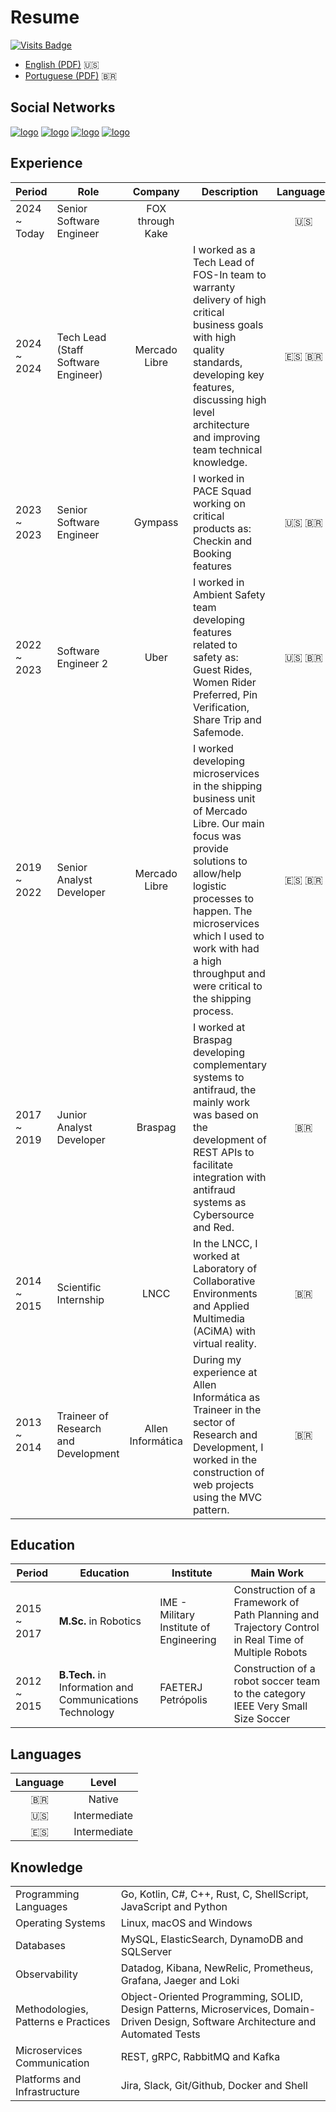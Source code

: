 # Resume

[![Visits Badge](https://badges.pufler.dev/visits/johnfercher/resume)](https://badges.pufler.dev)


* [English (PDF)](https://github.com/johnfercher/software/blob/main/assets/docs/resumes/english.pdf) :us:
* [Portuguese (PDF)](https://github.com/johnfercher/software/blob/main/assets/docs/resumes/portuguese.pdf) :brazil:

## Social Networks

[![logo](https://img.shields.io/badge/LinkedIn-0077B5?style=for-the-badge&logo=linkedin&logoColor=white)](https://www.linkedin.com/in/johnathan-fercher/)
[![logo](https://img.shields.io/badge/Threads-090909?style=for-the-badge&logo=threads&logoColor=white)](https://www.threads.net/@john_fercher)
[![logo](https://img.shields.io/badge/GitHub-100000?style=for-the-badge&logo=github&logoColor=white)](https://github.com/johnfercher)
[![logo](https://img.shields.io/badge/Medium-12100E?style=for-the-badge&logo=medium&logoColor=white)](https://medium.com/@johnfercher)

## Experience

| Period       | Role                                 |      Company      | Description                                                                                                                                                                                                                                                                     |   Languages   |
|--------------|--------------------------------------|:-----------------:|---------------------------------------------------------------------------------------------------------------------------------------------------------------------------------------------------------------------------------------------------------------------------------|:-------------:|
| 2024 ~ Today | Senior Software Engineer             | FOX through Kake  |                                                                                                                                                                                                                                                                                 |     :us:      |
| 2024 ~ 2024  | Tech Lead (Staff Software Engineer)  |   Mercado Libre   | I worked as a Tech Lead of FOS-In team to warranty delivery of high critical business goals with high quality standards, developing key features, discussing high level architecture and improving team technical knowledge.                                                    | :es: :brazil: |
| 2023 ~ 2023  | Senior Software Engineer             |      Gympass      | I worked in PACE Squad working on critical products as: Checkin and Booking features                                                                                                                                                                                            | :us: :brazil: |
| 2022 ~ 2023  | Software Engineer 2                  |       Uber        | I worked in Ambient Safety team developing features related to safety as: Guest Rides, Women Rider Preferred, Pin Verification, Share Trip and Safemode.                                                                                                                        | :us: :brazil: |
| 2019 ~ 2022  | Senior Analyst Developer             |   Mercado Libre   | I worked developing microservices in the shipping business unit of Mercado Libre. Our main focus was provide solutions to allow/help logistic processes to happen. The microservices which I used to work with had a high throughput and were critical to the shipping process. | :es: :brazil: |
| 2017 ~ 2019  | Junior Analyst Developer             |      Braspag      | I worked at Braspag developing complementary systems to antifraud, the mainly work was based on the development of REST APIs to facilitate integration with antifraud systems as Cybersource and Red.                                                                           |   :brazil:    |
| 2014 ~ 2015  | Scientific Internship                |       LNCC        | In the LNCC, I worked at Laboratory of Collaborative Environments and Applied Multimedia (ACiMA) with virtual reality.                                                                                                                                                          |   :brazil:    |
| 2013 ~ 2014  | Traineer of Research and Development | Allen Informática | During my experience at Allen Informática as Traineer in the sector of Research and Development, I worked in the construction of web projects using the MVC pattern.                                                                                                            |   :brazil:    |

## Education

| Period      | Education                                                | Institute                               | Main Work                                                                                           |
|-------------|----------------------------------------------------------|-----------------------------------------|-----------------------------------------------------------------------------------------------------|
| 2015 ~ 2017 | **M.Sc.** in Robotics                                    | IME - Military Institute of Engineering | Construction of a Framework of Path Planning and Trajectory Control in Real Time of Multiple Robots |
| 2012 ~ 2015 | **B.Tech.** in Information and Communications Technology | FAETERJ Petrópolis                      | Construction of a robot soccer team to the category IEEE Very Small Size Soccer                     |

## Languages

| Language |    Level     |
|:--------:|:------------:|
| :brazil: |    Native    |
|   :us:   | Intermediate |
|   :es:   | Intermediate |

## Knowledge

|                                     |                                                                                                                                     |
|-------------------------------------|-------------------------------------------------------------------------------------------------------------------------------------|
| Programming Languages               | Go, Kotlin, C#, C++, Rust, C, ShellScript, JavaScript and Python                                                                    |
| Operating Systems                   | Linux, macOS and Windows                                                                                                            |
| Databases                           | MySQL, ElasticSearch, DynamoDB and SQLServer                                                                                        |
| Observability                       | Datadog, Kibana, NewRelic, Prometheus, Grafana, Jaeger and Loki                                                                     |
| Methodologies, Patterns e Practices | Object-Oriented Programming, SOLID, Design Patterns, Microservices, Domain-Driven Design, Software Architecture and Automated Tests |
| Microservices Communication         | REST, gRPC, RabbitMQ and Kafka                                                                                                      |
| Platforms and Infrastructure        | Jira, Slack, Git/Github, Docker and Shell                                                                                           |
